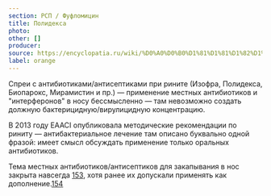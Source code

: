 ```yaml
---
section: РСП / Фуфломицин
title: Полидекса
photo:
other: []
producer:
source: https://encyclopatia.ru/wiki/%D0%A0%D0%B0%D1%81%D1%81%D1%82%D1%80%D0%B5%D0%BB%D1%8C%D0%BD%D1%8B%D0%B9_%D1%81%D0%BF%D0%B8%D1%81%D0%BE%D0%BA_%D0%BF%D1%80%D0%B5%D0%BF%D0%B0%D1%80%D0%B0%D1%82%D0%BE%D0%B2
label: orange
---
```


Спреи с антибиотиками/антисептиками при рините (Изофра, Полидекса, Биопарокс, Мирамистин и пр.) — применение местных антибиотиков и "интерферонов" в носу бессмысленно — там невозможно создать должную бактерицидную/вирулицидную концентрацию.

В 2013 году EAACI опубликовала методические рекомендации по риниту — антибактериальное лечение там описано буквально одной фразой: имеет смысл обсуждать применение только оральных антибиотиков.

Тема местных антибиотиков/антисептиков для закапывания в нос закрыта навсегда [153](http://www.eaaci.org/resources/position-papers.html), хотя ранее их допускали применять как дополнение.[154](http://www.ncbi.nlm.nih.gov/pubmed/18702902)
